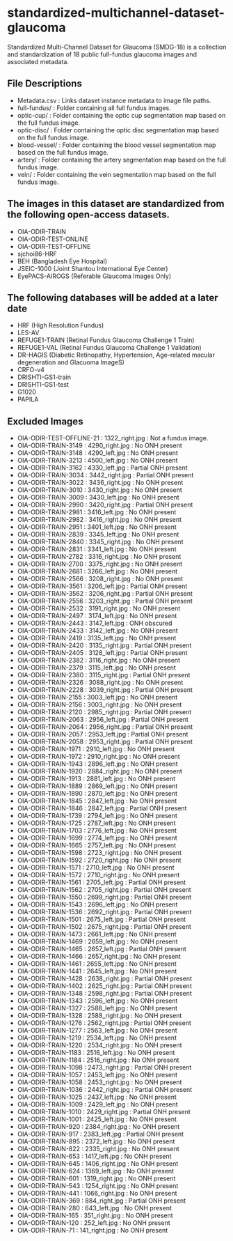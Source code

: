 # standardized-multichannel-dataset-glaucoma
Standardized Multi-Channel Dataset for Glaucoma (SMDG-18) is a collection and standardization of 18 public full-fundus glaucoma images and associated metadata.

## File Descriptions
- Metadata.csv : Links dataset instance metadata to image file paths.
- full-fundus/ : Folder containing all full fundus images.
- optic-cup/ : Folder containing the optic cup segmentation map based on the full fundus image.
- optic-disc/ : Folder containing the optic disc segmentation map based on the full fundus image.
- blood-vessel/ : Folder containing the blood vessel segmentation map based on the full fundus image.
- artery/ : Folder containing the artery segmentation map based on the full fundus image.
- vein/ : Folder containing the vein segmentation map based on the full fundus image.

## The images in this dataset are standardized from the following open-access datasets.
- OIA-ODIR-TRAIN
- OIA-ODIR-TEST-ONLINE
- OIA-ODIR-TEST-OFFLINE
- sjchoi86-HRF
- BEH (Bangladesh Eye Hospital)
- JSEIC-1000 (Joint Shantou International Eye Center)
- EyePACS-AIROGS (Referable Glaucoma Images Only)

## The following databases will be added at a later date
- HRF (High Resolution Fundus)
- LES-AV
- REFUGE1-TRAIN (Retinal Fundus Glaucoma Challenge 1 Train)
- REFUGE1-VAL (Retinal Fundus Glaucoma Challenge 1 Validation)
- DR-HAGIS (Diabetic Retinopathy, Hypertension, Age-related macular degeneration and Glacuoma ImageS)
- CRFO-v4
- DRISHTI-GS1-train
- DRISHTI-GS1-test
- G1020
- PAPILA

## Excluded Images
- OIA-ODIR-TEST-OFFLINE-21 : 1322_right.jpg : Not a fundus image.
- OIA-ODIR-TRAIN-3149 : 4290_right.jpg : No ONH present
- OIA-ODIR-TRAIN-3148 : 4290_left.jpg : No ONH present
- OIA-ODIR-TRAIN-3213 : 4500_left.jpg : No ONH present
- OIA-ODIR-TRAIN-3162 : 4330_left.jpg : Partial ONH present
- OIA-ODIR-TRAIN-3034 : 3442_right.jpg : Partial ONH present
- OIA-ODIR-TRAIN-3022 : 3436_right.jpg : No ONH present
- OIA-ODIR-TRAIN-3010 : 3430_right.jpg : No ONH present
- OIA-ODIR-TRAIN-3009 : 3430_left.jpg : No ONH present
- OIA-ODIR-TRAIN-2990 : 3420_right.jpg : Partial ONH present
- OIA-ODIR-TRAIN-2981 : 3416_left.jpg : No ONH present
- OIA-ODIR-TRAIN-2982 : 3416_right.jpg : No ONH present
- OIA-ODIR-TRAIN-2951 : 3401_left.jpg : No ONH present
- OIA-ODIR-TRAIN-2839 : 3345_left.jpg : No ONH present
- OIA-ODIR-TRAIN-2840 : 3345_right.jpg : No ONH present
- OIA-ODIR-TRAIN-2831 : 3341_left.jpg : No ONH present
- OIA-ODIR-TRAIN-2782 : 3316_right.jpg : No ONH present
- OIA-ODIR-TRAIN-2700 : 3375_right.jpg : No ONH present
- OIA-ODIR-TRAIN-2681 : 3266_left.jpg : No ONH present
- OIA-ODIR-TRAIN-2566 : 3208_right.jpg : No ONH present
- OIA-ODIR-TRAIN-3561 : 3206_left.jpg : Partial ONH present
- OIA-ODIR-TRAIN-3562 : 3206_right.jpg : Partial ONH present
- OIA-ODIR-TRAIN-2556 : 3203_right.jpg : Partial ONH present
- OIA-ODIR-TRAIN-2532 : 3191_right.jpg : No ONH present
- OIA-ODIR-TRAIN-2497 : 3174_left.jpg : No ONH present
- OIA-ODIR-TRAIN-2443 : 3147_left.jpg : ONH obscured
- OIA-ODIR-TRAIN-2433 : 3142_left.jpg : No ONH present
- OIA-ODIR-TRAIN-2419 : 3135_left.jpg : No ONH present
- OIA-ODIR-TRAIN-2420 : 3135_right.jpg : Partial ONH present
- OIA-ODIR-TRAIN-2405 : 3128_left.jpg : Partial ONH present
- OIA-ODIR-TRAIN-2382 : 3116_right.jpg : No ONH present
- OIA-ODIR-TRAIN-2379 : 3115_left.jpg : No ONH present
- OIA-ODIR-TRAIN-2380 : 3115_right.jpg : Partial ONH present
- OIA-ODIR-TRAIN-2326 : 3088_right.jpg : No ONH present
- OIA-ODIR-TRAIN-2228 : 3039_right.jpg : Partial ONH present
- OIA-ODIR-TRAIN-2155 : 3003_left.jpg : No ONH present
- OIA-ODIR-TRAIN-2156 : 3003_right.jpg : No ONH present
- OIA-ODIR-TRAIN-2120 : 2985_right.jpg : Partial ONH present
- OIA-ODIR-TRAIN-2063 : 2956_left.jpg : Partial ONH present
- OIA-ODIR-TRAIN-2064 : 2956_right.jpg : Partial ONH present
- OIA-ODIR-TRAIN-2057 : 2953_left.jpg : Partial ONH present
- OIA-ODIR-TRAIN-2058 : 2953_right.jpg : Partial ONH present
- OIA-ODIR-TRAIN-1971 : 2910_left.jpg : No ONH present
- OIA-ODIR-TRAIN-1972 : 2910_right.jpg : No ONH present
- OIA-ODIR-TRAIN-1943 : 2896_left.jpg : No ONH present
- OIA-ODIR-TRAIN-1920 : 2884_right.jpg : No ONH present
- OIA-ODIR-TRAIN-1913 : 2881_left.jpg : No ONH present
- OIA-ODIR-TRAIN-1889 : 2869_left.jpg : No ONH present
- OIA-ODIR-TRAIN-1890 : 2870_left.jpg : No ONH present
- OIA-ODIR-TRAIN-1845 : 2847_left.jpg : No ONH present
- OIA-ODIR-TRAIN-1846 : 2847_left.jpg : Partial ONH present
- OIA-ODIR-TRAIN-1739 : 2794_left.jpg : No ONH present
- OIA-ODIR-TRAIN-1725 : 2787_left.jpg : No ONH present
- OIA-ODIR-TRAIN-1703 : 2776_left.jpg : No ONH present
- OIA-ODIR-TRAIN-1699 : 2774_left.jpg : No ONH present
- OIA-ODIR-TRAIN-1665 : 2757_left.jpg : No ONH present
- OIA-ODIR-TRAIN-1598 : 2723_right.jpg : No ONH present
- OIA-ODIR-TRAIN-1592 : 2720_right.jpg : No ONH present
- OIA-ODIR-TRAIN-1571 : 2710_left.jpg : No ONH present
- OIA-ODIR-TRAIN-1572 : 2710_right.jpg : No ONH present
- OIA-ODIR-TRAIN-1561 : 2705_left.jpg : Partial ONH present
- OIA-ODIR-TRAIN-1562 : 2705_right.jpg : Partial ONH present
- OIA-ODIR-TRAIN-1550 : 2699_right.jpg : Partial ONH present
- OIA-ODIR-TRAIN-1543 : 2696_left.jpg : No ONH present
- OIA-ODIR-TRAIN-1536 : 2692_right.jpg : Partial ONH present
- OIA-ODIR-TRAIN-1501 : 2675_left.jpg : Partial ONH present
- OIA-ODIR-TRAIN-1502 : 2675_right.jpg : Partial ONH present
- OIA-ODIR-TRAIN-1473 : 2661_left.jpg : No ONH present
- OIA-ODIR-TRAIN-1469 : 2659_left.jpg : No ONH present
- OIA-ODIR-TRAIN-1465 : 2657_left.jpg : Partial ONH present
- OIA-ODIR-TRAIN-1466 : 2657_right.jpg : No ONH present
- OIA-ODIR-TRAIN-1461 : 2655_left.jpg : No ONH present
- OIA-ODIR-TRAIN-1441 : 2645_left.jpg : No ONH present
- OIA-ODIR-TRAIN-1428 : 2638_right.jpg : Partial ONH present
- OIA-ODIR-TRAIN-1402 : 2625_right.jpg : Partial ONH present
- OIA-ODIR-TRAIN-1348 : 2598_right.jpg : Partial ONH present
- OIA-ODIR-TRAIN-1343 : 2596_left.jpg : No ONH present
- OIA-ODIR-TRAIN-1327 : 2588_left.jpg : No ONH present
- OIA-ODIR-TRAIN-1328 : 2588_right.jpg : No ONH present
- OIA-ODIR-TRAIN-1276 : 2562_right.jpg : Partial ONH present
- OIA-ODIR-TRAIN-1277 : 2563_left.jpg : No ONH present
- OIA-ODIR-TRAIN-1219 : 2534_left.jpg : No ONH present
- OIA-ODIR-TRAIN-1220 : 2534_right.jpg : No ONH present
- OIA-ODIR-TRAIN-1183 : 2516_left.jpg : No ONH present
- OIA-ODIR-TRAIN-1184 : 2516_right.jpg : No ONH present
- OIA-ODIR-TRAIN-1098 : 2473_right.jpg : Partial ONH present
- OIA-ODIR-TRAIN-1057 : 2453_left.jpg : No ONH present
- OIA-ODIR-TRAIN-1058 : 2453_right.jpg : No ONH present
- OIA-ODIR-TRAIN-1036 : 2442_right.jpg : Partial ONH present
- OIA-ODIR-TRAIN-1025 : 2437_left.jpg : No ONH present
- OIA-ODIR-TRAIN-1009 : 2429_left.jpg : No ONH present
- OIA-ODIR-TRAIN-1010 : 2429_right.jpg : Partial ONH present
- OIA-ODIR-TRAIN-1001 : 2425_left.jpg : No ONH present
- OIA-ODIR-TRAIN-920 : 2384_right.jpg : No ONH present
- OIA-ODIR-TRAIN-917 : 2383_left.jpg : Partial ONH present
- OIA-ODIR-TRAIN-895 : 2372_left.jpg : No ONH present
- OIA-ODIR-TRAIN-822 : 2335_right.jpg : No ONH present
- OIA-ODIR-TRAIN-653 : 1417_left.jpg : No ONH present
- OIA-ODIR-TRAIN-645 : 1406_right.jpg : No ONH present
- OIA-ODIR-TRAIN-624 : 1369_left.jpg : No ONH present
- OIA-ODIR-TRAIN-601 : 1319_right.jpg : No ONH present
- OIA-ODIR-TRAIN-543 : 1254_right.jpg : No ONH present
- OIA-ODIR-TRAIN-441 : 1066_right.jpg : No ONH present
- OIA-ODIR-TRAIN-369 : 884_right.jpg : Partial ONH present
- OIA-ODIR-TRAIN-280 : 643_left.jpg : No ONH present
- OIA-ODIR-TRAIN-165 : 351_right.jpg : No ONH present
- OIA-ODIR-TRAIN-120 : 252_left.jpg : No ONH present
- OIA-ODIR-TRAIN-71 : 141_right.jpg : No ONH present
